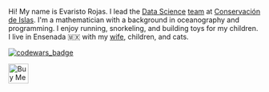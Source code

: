 Hi! My name is Evaristo Rojas.
I lead the [Data Science](https://islas.dev) [team](https://github.com/orgs/IslasGECI/people) at [Conservación de Islas](https://islas.org.mx).
I'm a mathematician with a background in oceanography and programming.
I enjoy running, snorkeling, and building toys for my children.
I live in Ensenada 🇲🇽 with my [wife](http://mactavishediting.com/), children, and cats.

[![codewars_badge](https://www.codewars.com/users/evaristor/badges/micro)](https://www.codewars.com/users/evaristor)

<a href="https://www.buymeacoffee.com/devarops" target="_blank"><img src="https://cdn.buymeacoffee.com/buttons/v2/default-yellow.png" alt="Buy Me A Coffee" style="height: 40px !important;" ></a>

